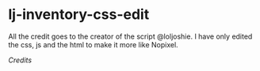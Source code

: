 # lj-inventory-css-edit
All the credit goes to the creator of the script @loljoshie. I have only edited the css, js and the html to make it more like Nopixel.


*Credits*

